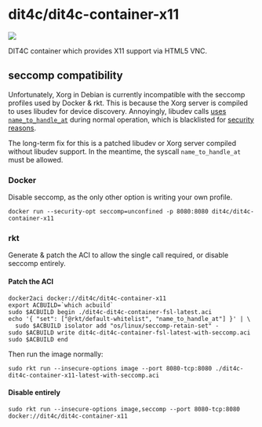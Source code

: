 # dit4c/dit4c-container-x11

[![](https://images.microbadger.com/badges/version/dit4c/dit4c-container-x11.svg)](https://microbadger.com/images/dit4c/dit4c-container-x11)

DIT4C container which provides X11 support via HTML5 VNC.

## seccomp compatibility

Unfortunately, Xorg in Debian is currently incompatible with the seccomp profiles used by Docker & rkt. This is because the Xorg server is compiled to uses libudev for device discovery. Annoyingly, libudev calls [uses `name_to_handle_at`](https://github.com/systemd/systemd/blob/master/src/libudev/libudev-monitor.c#L121) during normal operation, which is blacklisted for [security reasons](https://bugs.launchpad.net/ubuntu/+source/ubuntu-core-security/+bug/1448873/comments/1).

The long-term fix for this is a patched libudev or Xorg server compiled without libudev support. In the meantime, the syscall `name_to_handle_at` must be allowed.

### Docker

Disable seccomp, as the only other option is writing your own profile.

```
docker run --security-opt seccomp=unconfined -p 8080:8080 dit4c/dit4c-container-x11
```

### rkt

Generate & patch the ACI to allow the single call required, or disable seccomp entirely.

#### Patch the ACI

```
docker2aci docker://dit4c/dit4c-container-x11
export ACBUILD=`which acbuild`
sudo $ACBUILD begin ./dit4c-dit4c-container-fsl-latest.aci
echo '{ "set": ["@rkt/default-whitelist", "name_to_handle_at"] }' | \
  sudo $ACBUILD isolator add "os/linux/seccomp-retain-set" -
sudo $ACBUILD write dit4c-dit4c-container-fsl-latest-with-seccomp.aci
sudo $ACBUILD end
```

Then run the image normally:

```
sudo rkt run --insecure-options image --port 8080-tcp:8080 ./dit4c-dit4c-container-x11-latest-with-seccomp.aci
```

#### Disable entirely

```
sudo rkt run --insecure-options image,seccomp --port 8080-tcp:8080 docker://dit4c/dit4c-container-x11
```
